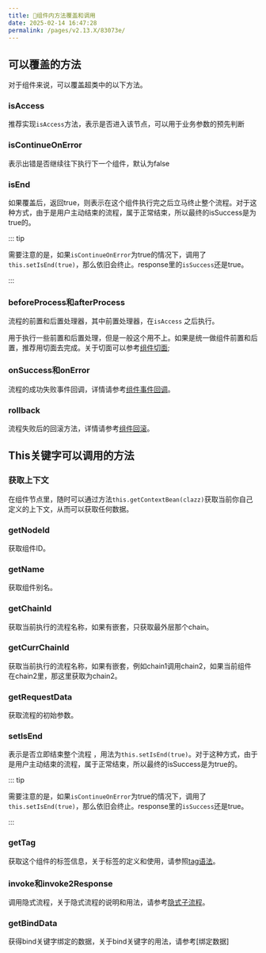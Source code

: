 ```yaml
---
title: 🛀组件内方法覆盖和调用
date: 2025-02-14 16:47:28
permalink: /pages/v2.13.X/83073e/
---
```


## 可以覆盖的方法



对于组件来说，可以覆盖超类中的以下方法。



### isAccess

推荐实现`isAccess`方法，表示是否进入该节点，可以用于业务参数的预先判断



### isContinueOnError

表示出错是否继续往下执行下一个组件，默认为false



### isEnd

如果覆盖后，返回true，则表示在这个组件执行完之后立马终止整个流程。对于这种方式，由于是用户主动结束的流程，属于正常结束，所以最终的isSuccess是为true的。

::: tip

需要注意的是，如果`isContinueOnError`为true的情况下，调用了`this.setIsEnd(true)`，那么依旧会终止。response里的`isSuccess`还是true。

:::



### beforeProcess和afterProcess

流程的前置和后置处理器，其中前置处理器，在`isAccess` 之后执行。

用于执行一些前置和后置处理，但是一般这个用不上。如果是统一做组件前置和后置，推荐用切面去完成。关于切面可以参考[组件切面](/pages/v2.13.X/2373f5/);

### onSuccess和onError

流程的成功失败事件回调，详情请参考[组件事件回调](/pages/v2.13.X/3ee755/)。



### rollback
流程失败后的回滚方法，详情请参考[组件回滚](/pages/v2.13.X/y172l7/)。




## This关键字可以调用的方法



### 获取上下文

在组件节点里，随时可以通过方法`this.getContextBean(clazz)`获取当前你自己定义的上下文，从而可以获取任何数据。



### getNodeId

获取组件ID。



### getName

获取组件别名。



### getChainId

获取当前执行的流程名称，如果有嵌套，只获取最外层那个chain。

### getCurrChainId

获取当前执行的流程名称，如果有嵌套，例如chain1调用chain2，如果当前组件在chain2里，那这里获取为chain2。

### getRequestData

获取流程的初始参数。


### setIsEnd

表示是否立即结束整个流程 ，用法为`this.setIsEnd(true)`。对于这种方式，由于是用户主动结束的流程，属于正常结束，所以最终的isSuccess是为true的。

::: tip

需要注意的是，如果`isContinueOnError`为true的情况下，调用了`this.setIsEnd(true)`，那么依旧会终止。response里的`isSuccess`还是true。

:::


### getTag

获取这个组件的标签信息，关于标签的定义和使用，请参照[tag语法](/pages/v2.13.X/cc24b8/)。

### invoke和invoke2Response

调用隐式流程，关于隐式流程的说明和用法，请参考[隐式子流程](/pages/v2.13.X/80e873/)。

### getBindData<Badge text="v2.13.0+"/>

获得bind关键字绑定的数据，关于bind关键字的用法，请参考[绑定数据]